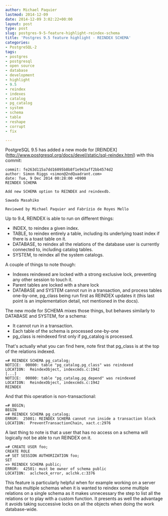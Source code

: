 ```yaml
---
author: Michael Paquier
lastmod: 2014-12-09
date: 2014-12-09 3:02:22+00:00
layout: post
type: post
slug: postgres-9-5-feature-highlight-reindex-schema
title: 'Postgres 9.5 feature highlight - REINDEX SCHEMA'
categories:
- PostgreSQL-2
tags:
- postgres
- postgresql
- open source
- database
- development
- highlight
- 9.5
- reindex
- indexes
- catalog
- pg_catalog
- system
- schema
- table
- reshape
- corrupt
- fix

---
```


PostgreSQL 9.5 has added a new mode for [REINDEX]
(http://www.postgresql.org/docs/devel/static/sql-reindex.html) with this
commit:

    commit: fe263d115a7dd16095b8b8f1e943aff2bb4574d2
    author: Simon Riggs <simon@2ndQuadrant.com>
    date: Tue, 9 Dec 2014 00:28:00 +0900
    REINDEX SCHEMA

    Add new SCHEMA option to REINDEX and reindexdb.

    Sawada Masahiko

    Reviewed by Michael Paquier and Fabrízio de Royes Mello

Up to 9.4, REINDEX is able to run on different things:

  * INDEX, to reindex a given index.
  * TABLE, to reindex entirely a table, including its underlying toast
  index if there is a toast table on it.
  * DATABASE, to reindex all the relations of the database user is
  currently connected to, including catalog tables.
  * SYSTEM, to reindex all the system catalogs.

A couple of things to note though:

  * Indexes reindexed are locked with a strong exclusive lock, preventing
  any other session to touch it.
  * Parent tables are locked with a share lock
  * DATABASE and SYSTEM cannot run in a transaction, and process tables
  one-by-one, pg_class being run first as REINDEX updates it (this last
  point is an implementation detail, not mentioned in the docs).

The new mode for SCHEMA mixes those things, but behaves similarly to
DATABASE and SYSTEM, for a schema:

  * It cannot run in a transaction.
  * Each table of the schema is processed one-by-one
  * pg_class is reindexed first only if pg\_catalog is processed.

That's actually what you can find here, note first that pg\_class is at the
top of the relations indexed.

    =# REINDEX SCHEMA pg_catalog;
    NOTICE:  00000: table "pg_catalog.pg_class" was reindexed
    LOCATION:  ReindexObject, indexcmds.c:1942
    [...]
    NOTICE:  00000: table "pg_catalog.pg_depend" was reindexed
    LOCATION:  ReindexObject, indexcmds.c:1942
    REINDEX

And that this operation is non-transactional:

    =# BEGIN;
    BEGIN
    =# REINDEX SCHEMA pg_catalog;
    ERROR:  25001: REINDEX SCHEMA cannot run inside a transaction block
    LOCATION:  PreventTransactionChain, xact.c:2976

A last thing to note is that a user that has no access on a schema will
logically not be able to run REINDEX on it.

    =# CREATE USER foo;
    CREATE ROLE
    =# SET SESSION AUTHORIZATION foo;
    SET
    => REINDEX SCHEMA public;
    ERROR:  42501: must be owner of schema public
    LOCATION:  aclcheck_error, aclchk.c:3376

This feature is particularly helpful when for example working on a server
that has multiple schemas when it is wanted to reindex some multiple
relations on a single schema as it makes unnecessary the step to list all
the relations or to play with a custom function. It presents as well the
advantage it avoids taking successive locks on all the objects when doing
the work database-wide.
